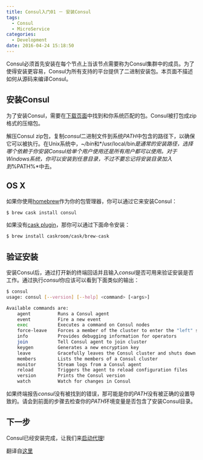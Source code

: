 ```yaml
---
title: Consul入门01 － 安装Consul
tags:
  - Consul
  - MicroService
categories:
  - Development
date: 2016-04-24 15:18:50
---
```


Consul必须首先安装在每个节点上当该节点需要称为Consul集群中的成员。为了使得安装更容易，Consul为所有支持的平台提供了二进制安装包。本页面不描述如何从源码来编译Consul。

## 安装Consul

为了安装Consul，需要在[下载页面](https://www.consul.io/downloads.html)中找到和你系统匹配的包。Consul被打包成zip格式的压缩包。

解压Consul zip包，复制*consul*二进制文件到系统*PATH*中包含的路径下，以确保它可以被执行。在Unix系统中，*~/bin*和*/usr/local/bin*是通常的安装路径，选择哪个依赖于你安装Consul给单个用户使用还是所有用户都可以使用。对于Windows系统，你可以安装到任意目录，不过不要忘记将安装目录加入到*%PATH%*中去。

<!-- more -->

## OS X

如果你使用[homebrew](http://brew.sh/#install)作为你的包管理器，你可以通过它来安装Consul：
```bash
$ brew cask install consul
```
如果没有[cask plugin](http://caskroom.io/)，那你可以通过下面命令安装：
```bash
$ brew install caskroom/cask/brew-cask
```

## 验证安装
安装Consul后，通过打开新的终端回话并且输入*consul*是否可用来验证安装是否工作。通过执行*consul*你应该可以看到下面类似的输出：
```bash
$ consul
usage: consul [--version] [--help] <command> [<args>]

Available commands are:
    agent          Runs a Consul agent
    event          Fire a new event
    exec           Executes a command on Consul nodes
    force-leave    Forces a member of the cluster to enter the "left" state
    info           Provides debugging information for operators
    join           Tell Consul agent to join cluster
    keygen         Generates a new encryption key
    leave          Gracefully leaves the Consul cluster and shuts down
    members        Lists the members of a Consul cluster
    monitor        Stream logs from a Consul agent
    reload         Triggers the agent to reload configuration files
    version        Prints the Consul version
    watch          Watch for changes in Consul
```
如果终端报告*consul*没有被找到的错误，那可能是你的*PATH*没有被正确的设置导致的。请会到前面的步骤去检查你的*PATH*环境变量是否包含了安装Consul目录。

## 下一步
Consul已经安装完成，让我们来[启动代理]()!

翻译自[这里](https://www.consul.io/intro/getting-started/install.html)
